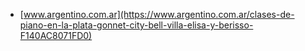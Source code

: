 * [www.argentino.com.ar](https://www.argentino.com.ar/clases-de-piano-en-la-plata-gonnet-city-bell-villa-elisa-y-berisso-F140AC8071FD0)
